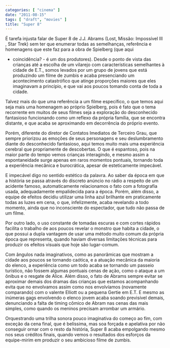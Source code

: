 ```yaml
---
categories: [ "cinema" ]
date: "2011-08-15"
tags: [ "draft", "movies" ]
title: "Super 8"
---
```

É tarefa injusta falar de Super 8 de J.J. Abrams (Lost, Missão:
Impossível III , Star Trek) sem ter que enumerar todas as semelhanças,
referência e homenagens que este faz para a obra de Spielberg (que aqui
- coincidência? - é um dos produtores). Desde o ponto de vista das
crianças até a escolha de um vilarejo com características semelhantes
à cidade de E.T., somos levados por um grupo de jovens que está
produzindo um filme de zumbis e acaba presenciando um acontecimento
catastrófico que atinge proporções maiores que eles imaginavam a
princípio, e que vai aos poucos tomando conta de toda a cidade.

Talvez mais do que uma referência a um filme específico, o que
temos aqui seja mais uma homenagem ao próprio Spielberg, pois é fato
que o tema recorrente em muitos de seus filmes seja a exploração do
desconhecido fantasioso funcionando como um reflexo da própria família,
que se encontra distante, e que acaba se aproximando em decorrência do
próprio evento.

Porém, diferente do diretor de Contatos Imediatos de Terceiro Grau, que
sempre priorizou as emoções de seus personagens e seu deslumbramento
diante do desconhecido fantasioso, aqui temos muito mais uma experiência
cerebral que propriamente de descobertas. O que é espantoso, pois
na maior parte do tempo vemos crianças interagindo, e mesmo assim
a espontaneidade surge apenas em raros momentos pontuais, tornando
toda a experiência mecânica e burocrática, apesar de esteticamente
impecável.

E impecável digo no sentido estético da palavra. Ao saber da época
em que a história se passa através do discreto anúncio no rádio a
respeito de um acidente famoso, automaticamente relacionamos o fato com
a fotografia usada, adequadamente empalidecida para a época. Porém,
além disso, a equipe de efeitos decidiu utilizar uma linha azul
brilhante em praticamente todas as luzes em cena, o que, infelizmente,
acaba revelando a todo momento, ainda que no inconsciente do espectador,
que tudo não passa de um filme.

Por outro lado, o uso constante de tomadas escuras e com cortes rápidos
facilita o trabalho de aos poucos revelar o monstro que habita a cidade,
o que possui a dupla vantagem de usar uma método muito comum da própria
época que representa, quando haviam diversas limitações técnicas
para produzir os efeitos visuais que hoje são lugar-comum.

Com ângulos nada imaginativos, como as panorâmicas que mostram
a cidade aos poucos se tornando caótica, e a atuação mecânica
da maioria do elenco, a experiência como um todo acaba se tornando
um passeio turístico, não fossem algumas pontuais cenas de ação,
como o ataque a um ônibus e o resgate de Alice. Além disso, o fato de
Abrams sempre evitar se aproximar demais dos dramas das crianças que
estamos acompanhando evita que no envolvamos assim como nos envolvíamos
(novamente comparando) com o valente Elliott ou a pequena Gertie em E.T. E
mesmo as inúmeras gags envolvendo o elenco jovem acaba soando previsível
demais, denunciando a falta de timing cômico de Abram nas cenas das
mais simples, como quando os meninos precisam arrombar um armário.

Orquestrando uma trilha sonora pouco imaginativa do começo ao fim,
com exceção da cena final, que é belíssima, mas soa forçada e
apelativa por não conseguir ornar com o resto da história, Super 8 acaba
empolgando mesmo nos seus créditos finais, quando vemos o resultados dos
esforços da equipe-mirim em produzir o seu ambicioso filme de zumbis.

